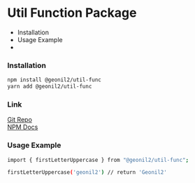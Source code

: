 Util Function Package
===============================
* Installation
* Usage Example
* 

### Installation 
```sh
npm install @geonil2/util-func
yarn add @geonil2/util-func
```

### Link
[Git Repo](https://github.com/geonil2/Util-Function-Package)   
[NPM Docs](https://www.npmjs.com/package/@geonil2/util-func)

### Usage Example
```sh
import { firstLetterUppercase } from "@geonil2/util-func";

firstLetterUppercase('geonil2') // return 'Geonil2'
```
